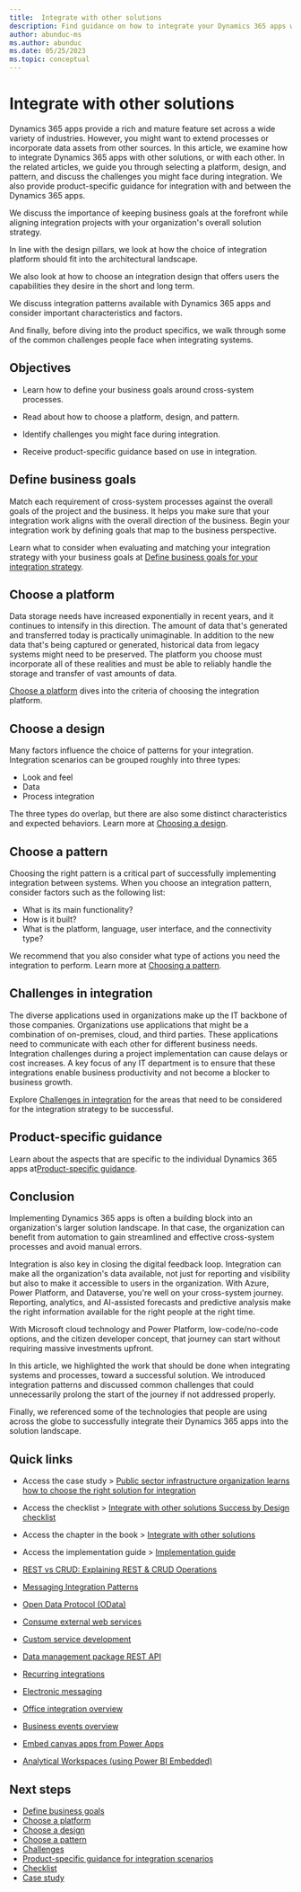 ```yaml
---
title:  Integrate with other solutions
description: Find guidance on how to integrate your Dynamics 365 apps with other solutions, including cross-app integration through Dataverse. Find a platform, design, and patterns.
author: abunduc-ms
ms.author: abunduc
ms.date: 05/25/2023
ms.topic: conceptual
---
```


# Integrate with other solutions

Dynamics 365 apps provide a rich and mature feature set across a wide variety of industries. However, you might want to extend processes or incorporate data assets from other sources. In this article, we examine how to integrate Dynamics 365 apps with other solutions, or with each other. In the related articles, we guide you through selecting a platform, design, and pattern, and discuss the challenges you might face during integration. We also provide product-specific guidance for integration with and between the Dynamics 365 apps.  

We discuss the importance of keeping business goals at the forefront while aligning integration projects with your organization's overall solution strategy.

In line with the design pillars, we look at how the choice of integration platform should fit into the architectural landscape.

We also look at how to choose an integration design that offers users the capabilities they desire in the short and long term.

We discuss integration patterns available with Dynamics 365 apps and consider important characteristics and factors.

And finally, before diving into the product specifics, we walk through some of the common challenges people face when integrating systems.

## Objectives

- Learn how to define your business goals around cross-system processes.

- Read about how to choose a platform, design, and pattern.

- Identify challenges you might face during integration.

- Receive product-specific guidance based on use in integration.

## Define business goals

Match each requirement of cross-system processes against the overall goals of the project and the business. It helps you make sure that your integration work aligns with the overall direction of the business. Begin your integration work by defining goals that map to the business perspective.

Learn what to consider when evaluating and matching your integration strategy with your business goals at [Define business goals for your integration strategy](integrate-other-solutions-business-goals.md).  

## Choose a platform

Data storage needs have increased exponentially in recent years, and it continues to intensify in this direction. The amount of data that's generated and transferred today is practically unimaginable. In addition to the new data that's being captured or generated, historical data from legacy systems might need to be preserved. The platform you choose must incorporate all of these realities and must be able to reliably handle the storage and transfer of vast amounts of data.

[Choose a platform](integrate-other-solutions-choose-platform.md) dives into the criteria of choosing the integration platform.

## Choose a design

Many factors influence the choice of patterns for your integration. Integration scenarios can be grouped roughly into three types:  

- Look and feel  
- Data  
- Process integration  

The three types do overlap, but there are also some distinct characteristics and expected behaviors. Learn more at [Choosing a design](integrate-other-solutions-choose-design.md).  

## Choose a pattern

Choosing the right pattern is a critical part of successfully implementing integration between systems. When you choose an integration pattern, consider factors such as the following list:  

- What is its main functionality?  
- How is it built?  
- What is the platform, language, user interface, and the connectivity type?  

We recommend that you also consider what type of actions you need the integration to perform. Learn more at [Choosing a pattern](integrate-other-solutions-choose-pattern.md).  

## Challenges in integration

The diverse applications used in organizations make up the IT backbone of those companies. Organizations use applications that might be a combination of on-premises, cloud, and third parties. These applications need to communicate with each other for different business needs. Integration challenges during a project implementation can cause delays or cost increases. A key focus of any IT department is to ensure that these integrations enable business productivity and not become a blocker to business growth.

Explore [Challenges in integration](integrate-other-solutions-challenges.md) for the areas that need to be considered for the integration strategy to be successful.

## Product-specific guidance

Learn about the aspects that are specific to the individual Dynamics 365 apps at[Product-specific guidance](integrate-other-solutions-guidance-product.md).  

## Conclusion

Implementing Dynamics 365 apps is often a building block into an organization's larger solution landscape. In that case, the organization can benefit from automation to gain streamlined and effective cross-system processes and avoid manual errors.

Integration is also key in closing the digital feedback loop. Integration can make all the organization's data available, not just for reporting and visibility but also to make it accessible to users in the organization. With Azure, Power Platform, and Dataverse, you're well on your cross-system journey. Reporting, analytics, and AI-assisted forecasts and predictive analysis make the right information available for the right people at the right time.  

With Microsoft cloud technology and Power Platform, low-code/no-code options, and the citizen developer concept, that journey can start without requiring massive investments upfront.

In this article, we highlighted the work that should be done when integrating systems and processes, toward a successful solution. We introduced integration patterns and discussed common challenges that could unnecessarily prolong the start of the journey if not addressed properly.

Finally, we referenced some of the technologies that people are using across the globe to successfully integrate their Dynamics 365 apps into the solution landscape.

## Quick links

- Access the case study > [Public sector infrastructure organization learns how to choose the right solution for integration](integrate-other-solutions-case-study.md)

- Access the checklist > [Integrate with other solutions Success by Design checklist](integrate-other-solutions-checklist.md)

- Access the chapter in the book > [Integrate with other solutions](https://aka.ms/d365-chapter-integrate-with-other-solutions)

- Access the implementation guide > [Implementation guide](https://aka.ms/D365ImplementationGuide)

- [REST vs CRUD: Explaining REST & CRUD Operations](/dynamics365/supply-chain/sales-marketing/prospect-to-cash)

- [Messaging Integration Patterns](/dynamics365/fin-ops-core/dev-itpro/analytics/embed-power-bi-workspaces)

- [Open Data Protocol (OData)](/dynamics365/fin-ops-core/dev-itpro/data-entities/odata)

- [Consume external web services](/dynamics365/finance/general-ledger/electronic-messaging)

- [Custom service development](/dynamics365/fin-ops-core/dev-itpro/office-integration/office-integration)

- [Data management package REST API](https://www.enterpriseintegrationpatterns.com/patterns/messaging/index.html)

- [Recurring integrations](https://azure.microsoft.com/product-categories/integration/)

- [Electronic messaging](/dynamics365/fin-ops-core/dev-itpro/data-entities/custom-services)

- [Office integration overview](/dynamics365/fin-ops-core/dev-itpro/data-entities/data-management-api)

- [Business events overview](https://azure.microsoft.com/services/logic-apps/)

- [Embed canvas apps from Power Apps](/dynamics365/fin-ops-core/fin-ops/get-started/embed-power-apps)

- [Analytical Workspaces (using Power BI Embedded)](/powerapps/developer/data-platform/virtual-entities/get-started-ve?toc=/dynamics365/commerce/toc.json)

## Next steps

- [Define business goals](integrate-other-solutions-business-goals.md)  
- [Choose a platform](integrate-other-solutions-choose-platform.md)  
- [Choose a design](integrate-other-solutions-choose-design.md)  
- [Choose a pattern](integrate-other-solutions-choose-pattern.md)  
- [Challenges](integrate-other-solutions-challenges.md)  
- [Product-specific guidance for integration scenarios](integrate-other-solutions-guidance-product.md)  
- [Checklist](integrate-other-solutions-checklist.md)  
- [Case study](integrate-other-solutions-case-study.md)  
